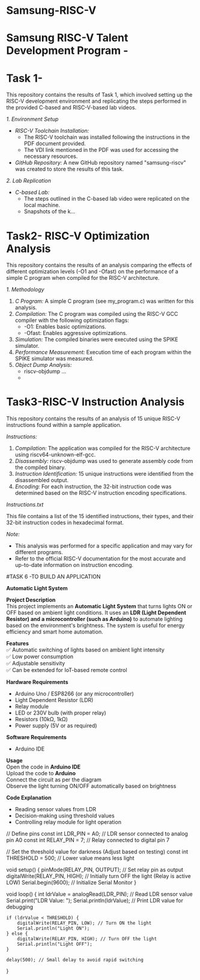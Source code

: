 # Samsung-RISC-V
 # Samsung RISC-V Talent Development Program - 
 # Task 1-

This repository contains the results of Task 1, which involved setting up the RISC-V development environment and replicating the steps performed in the provided C-based and RISC-V-based lab videos.

*1. Environment Setup*

* *RISC-V Toolchain Installation:* 
    * The RISC-V toolchain was installed following the instructions in the PDF document provided. 
    * The VDI link mentioned in the PDF was used for accessing the necessary resources. 
* *GitHub Repository:* A new GitHub repository named "samsung-riscv" was created to store the results of this task.

*2. Lab Replication*

* *C-based Lab:* 
    * The steps outlined in the C-based lab video were replicated on the local machine. 
    * Snapshots of the k…
# Task2- RISC-V Optimization Analysis

This repository contains the results of an analysis comparing the effects of different optimization levels (-O1 and -Ofast) on the performance of a simple C program when compiled for the RISC-V architecture.

*1. Methodology*

1. *C Program:* A simple C program (see my_program.c) was written for this analysis. 
2. *Compilation:* The C program was compiled using the RISC-V GCC compiler with the following optimization flags:
    * -O1: Enables basic optimizations.
    * -Ofast: Enables aggressive optimizations.
3. *Simulation:* The compiled binaries were executed using the SPIKE simulator. 
4. *Performance Measurement:* Execution time of each program within the SPIKE simulator was measured.
5. *Object Dump Analysis:* 
    * riscv-objdump …
    * 
# Task3-RISC-V Instruction Analysis

This repository contains the results of an analysis of 15 unique RISC-V instructions found within a sample application. 

*Instructions:*

1. *Compilation:* The application was compiled for the RISC-V architecture using riscv64-unknown-elf-gcc.
2. *Disassembly:* riscv-objdump was used to generate assembly code from the compiled binary.
3. *Instruction Identification:* 15 unique instructions were identified from the disassembled output.
4. *Encoding:* For each instruction, the 32-bit instruction code was determined based on the RISC-V instruction encoding specifications.

*Instructions.txt*

This file contains a list of the 15 identified instructions, their types, and their 32-bit instruction codes in hexadecimal format.

*Note:*

* This analysis was performed for a specific application and may vary for different programs.
* Refer to the official RISC-V documentation for the most accurate and up-to-date information on instruction encoding.


#TASK 6 -TO BUILD AN APPLICATION


**Automatic Light System** 

 **Project Description**  
 This project implements an **Automatic Light System** that turns lights ON or OFF based on ambient light conditions. It uses an **LDR (Light Dependent Resistor) and a microcontroller (such as Arduino)** to automate lighting based on the environment's brightness. The system is useful for energy efficiency and smart home automation.

**Features**  
✅ Automatic switching of lights based on ambient light intensity  
✅ Low power consumption  
✅ Adjustable sensitivity  
✅ Can be extended for IoT-based remote control  

**Hardware Requirements**  
- Arduino Uno / ESP8266 (or any microcontroller)  
- Light Dependent Resistor (LDR)  
- Relay module  
- LED or 230V bulb (with proper relay)  
- Resistors (10kΩ, 1kΩ)  
- Power supply (5V or as required)  

**Software Requirements**  
- Arduino IDE  

**Usage**  
 Open the code in **Arduino IDE**  
 Upload the code to **Arduino**  
 Connect the circuit as per the diagram  
 Observe the light turning ON/OFF automatically based on brightness  

**Code Explanation**  
- Reading sensor values from LDR  
- Decision-making using threshold values  
- Controlling relay module for light operation  

// Define pins
const int LDR_PIN = A0;    // LDR sensor connected to analog pin A0
const int RELAY_PIN = 7;   // Relay connected to digital pin 7

// Set the threshold value for darkness (Adjust based on testing)
const int THRESHOLD = 500; // Lower value means less light

void setup() {
    pinMode(RELAY_PIN, OUTPUT); // Set relay pin as output
    digitalWrite(RELAY_PIN, HIGH); // Initially turn OFF the light (Relay is active LOW)
    Serial.begin(9600); // Initialize Serial Monitor
}

void loop() {
    int ldrValue = analogRead(LDR_PIN); // Read LDR sensor value
    Serial.print("LDR Value: ");
    Serial.println(ldrValue); // Print LDR value for debugging

    if (ldrValue < THRESHOLD) {
        digitalWrite(RELAY_PIN, LOW); // Turn ON the light
        Serial.println("Light ON");
    } else {
        digitalWrite(RELAY_PIN, HIGH); // Turn OFF the light
        Serial.println("Light OFF");
    }

    delay(500); // Small delay to avoid rapid switching
}
